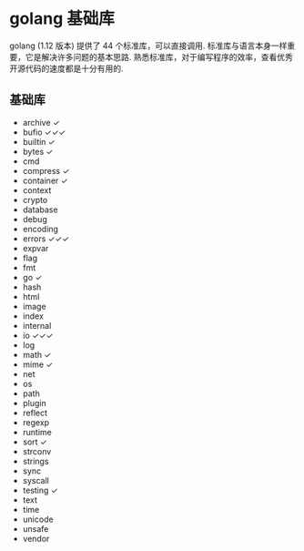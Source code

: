 # golang 基础库
golang (1.12 版本) 提供了 44 个标准库，可以直接调用. 标准库与语言本身一样重要，它是解决许多问题的基本思路. 熟悉标准库，对于编写程序的效率，查看优秀开源代码的速度都是十分有用的.

## 基础库
+ archive ✓
+ bufio ✓✓✓
+ builtin ✓
+ bytes ✓
+ cmd 
+ compress ✓
+ container ✓
+ context
+ crypto
+ database
+ debug
+ encoding
+ errors ✓✓✓
+ expvar
+ flag
+ fmt
+ go ✓
+ hash
+ html
+ image
+ index
+ internal
+ io ✓✓✓
+ log
+ math ✓
+ mime ✓
+ net
+ os
+ path
+ plugin
+ reflect
+ regexp
+ runtime
+ sort ✓
+ strconv
+ strings
+ sync
+ syscall
+ testing ✓
+ text
+ time
+ unicode
+ unsafe
+ vendor

